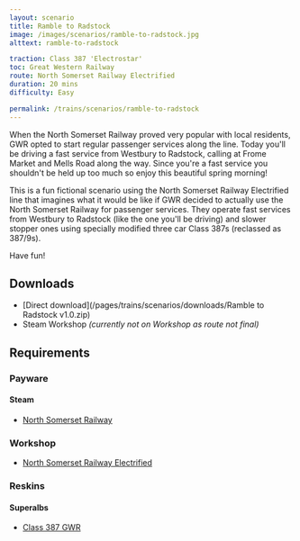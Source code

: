 ```yaml
---
layout: scenario
title: Ramble to Radstock
image: /images/scenarios/ramble-to-radstock.jpg
alttext: ramble-to-radstock

traction: Class 387 'Electrostar'
toc: Great Western Railway
route: North Somerset Railway Electrified
duration: 20 mins
difficulty: Easy

permalink: /trains/scenarios/ramble-to-radstock
---
```


When the North Somerset Railway proved very popular with local residents, GWR opted to start regular passenger services along the line. Today you'll be driving a fast service from Westbury to Radstock, calling at Frome Market and Mells Road along the way. Since you're a fast service you shouldn't be held up too much so enjoy this beautiful spring morning!

This is a fun fictional scenario using the North Somerset Railway Electrified line that imagines what it would be like if GWR decided to actually use the North Somerset Railway for passenger services. They operate fast services from Westbury to Radstock (like the one you'll be driving) and slower stopper ones using specially modified three car Class 387s (reclassed as 387/9s).

Have fun!

## Downloads
* [Direct download](/pages/trains/scenarios/downloads/Ramble to Radstock v1.0.zip)
* Steam Workshop *(currently not on Workshop as route not final)*

## Requirements

### Payware

#### Steam
* [North Somerset Railway](http://store.steampowered.com/app/325993)

### Workshop
* [North Somerset Railway Electrified](http://steamcommunity.com/sharedfiles/filedetails/?id=1287223527)

### Reskins

#### Superalbs
* [Class 387 GWR](http://superalbs.weebly.com/class387greatwesternrailway.html)